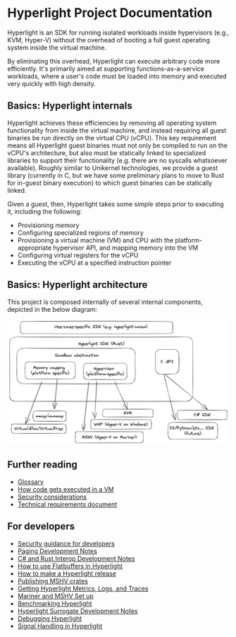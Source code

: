 # Hyperlight Project Documentation

Hyperlight is an SDK for running isolated workloads inside hypervisors (e.g., KVM, Hyper-V) without the overhead of booting a full guest operating system inside the virtual machine.

By eliminating this overhead, Hyperlight can execute arbitrary code more efficiently. It's primarily aimed at supporting functions-as-a-service workloads, where a user's code must be loaded into memory and executed very quickly with high density.

## Basics: Hyperlight internals

Hyperlight achieves these efficiencies by removing all operating system functionality from inside the virtual machine, and instead requiring all guest binaries be run directly on the virtual CPU (vCPU). This key requirement means all Hyperlight guest binaries must not only be compiled to run on the vCPU's architecture, but also must be statically linked to specialized libraries to support their functionality (e.g. there are no syscalls whatsoever available). Roughly similar to Unikernel technologies, we provide a guest library (currently in C, but we have some preliminary plans to move to Rust for in-guest binary execution) to which guest binaries can be statically linked.

Given a guest, then, Hyperlight takes some simple steps prior to executing it, including the following:

- Provisioning memory
- Configuring specialized regions of memory
- Provisioning a virtual machine (VM) and CPU with the platform-appropriate hypervisor API, and mapping memory into the VM
- Configuring virtual registers for the vCPU
- Executing the vCPU at a specified instruction pointer

## Basics: Hyperlight architecture

This project is composed internally of several internal components, depicted in the below diagram:

![Hyperlight architecture](./assets/hyperlight_arch.png)

## Further reading

* [Glossary](./glossary)
* [How code gets executed in a VM](./hyperlight-execution-details)
* [Security considerations](./security)
* [Technical requirements document](./technical-requirements-document)

## For developers

* [Security guidance for developers](./security-guidance-for-developers)
* [Paging Development Notes](./paging-development-notes)
* [C# and Rust Interop Development Notes](./csharp-and-rust-development-notes)
* [How to use Flatbuffers in Hyperlight](./how-to-use-flatbuffers)
* [How to make a Hyperlight release](./how-to-make-releases)
* [Publishing MSHV crates](./publishing-mshv-crates)
* [Getting Hyperlight Metrics, Logs, and Traces](./hyperlight-metrics-logs-and-traces)
* [Mariner and MSHV Set up](./mariner-mshv-setup)
* [Benchmarking Hyperlight](./benchmarking-hyperlight)
* [Hyperlight Surrogate Development Notes](./hyperlight-surrogate-development-notes)
* [Debugging Hyperlight](./debugging-hyperlight)
* [Signal Handling in Hyperlight](./signal-handlers-development-notes.md)
